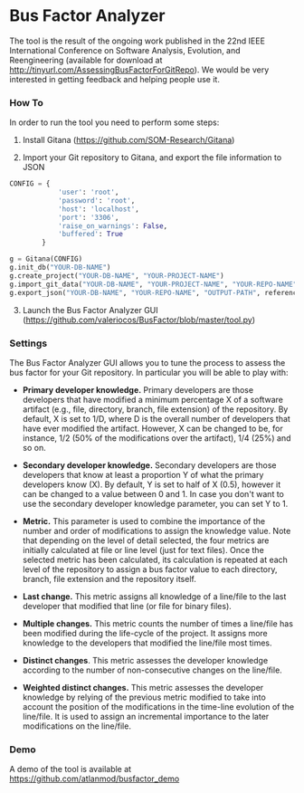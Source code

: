 # Bus Factor Analyzer

The tool is the result of the ongoing work published in the 22nd IEEE International Conference on Software Analysis, Evolution, and Reengineering (available for download at http://tinyurl.com/AssessingBusFactorForGitRepo). We would be very interested in getting feedback and helping people use it.

### How To

In order to run the tool you need to perform some steps:

1) Install Gitana (https://github.com/SOM-Research/Gitana) 

2) Import your Git repository to Gitana, and export the file information to JSON
```python
CONFIG = {
            'user': 'root',
            'password': 'root',
            'host': 'localhost',
            'port': '3306',
            'raise_on_warnings': False,
            'buffered': True
        }

g = Gitana(CONFIG)
g.init_db("YOUR-DB-NAME")
g.create_project("YOUR-DB-NAME", "YOUR-PROJECT-NAME")
g.import_git_data("YOUR-DB-NAME", "YOUR-PROJECT-NAME", "YOUR-REPO-NAME", "GIT-REPO-PATH")
g.export_json("YOUR-DB-NAME", "YOUR-REPO-NAME", "OUTPUT-PATH", references=["origin/master"])     
```

3) Launch the Bus Factor Analyzer GUI (https://github.com/valeriocos/BusFactor/blob/master/tool.py)

### Settings

The Bus Factor Analyzer GUI allows you to tune the process to assess the bus factor for your Git repository. 
In particular you will be able to play with:

- **Primary developer knowledge.** 
Primary developers are those developers that have modified a minimum percentage X of a software artifact (e.g., file, 
directory, branch, file extension) of the repository. By default, X is set to 1/D, where D is the overall number of developers that have ever
modified the artifact. However, X can be changed to be, for instance, 1/2 (50% of the modifications over the artifact), 1/4 (25%) and so on.

- **Secondary developer knowledge.**
Secondary developers are those developers that know at least a proportion Y of what the primary developers know (X). By default,
Y is set to half of X (0.5), however it can be changed to a value between 0 and 1. In case you don't want to use 
the secondary developer knowledge parameter, you can set Y to 1.

- **Metric.**
This parameter is used to combine the importance of the number and order of modifications to assign the knowledge value. 
Note that depending on the level of detail selected, the four metrics are initially calculated at file or line level (just for text files).
Once the selected metric has been calculated, its calculation is repeated at each level of the repository to assign a bus factor value
to each directory, branch, file extension and the repository itself.

 - **Last change.** This metric assigns all knowledge of a line/file to the last developer that modified that
line (or file for binary files).

 - **Multiple changes.** This metric counts the number of times a line/file has been modified during the life-cycle of the project. 
 It assigns more knowledge to the developers that modified the line/file most times.

 - **Distinct changes**. This metric assesses the developer knowledge according to the number of non-consecutive changes on the line/file.
 
 - **Weighted distinct changes.** This metric assesses the developer knowledge by relying of the previous metric modified to take into account the position of the
modifications in the time-line evolution of the line/file. It is used to assign an incremental importance to the later modifications
on the line/file.

### Demo

A demo of the tool is available at https://github.com/atlanmod/busfactor_demo
